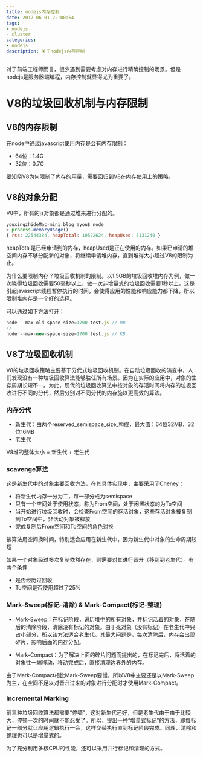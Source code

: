 ```yaml
---
title: nodejs内存控制
date: 2017-06-01 22:00:54
tags:
- nodejs
- cluster
categories:
- nodejs
description: 关于nodejs内存控制
---
```


对于前端工程师而言，很少遇到需要考虑对内存进行精确控制的场景。但是nodejs是服务器端编程，内存控制就显得尤为重要了。

# V8的垃圾回收机制与内存限制
## V8的内存限制
在node中通过javascript使用内存是会有内存限制：

* 64位：1.4G
* 32位：0.7G

要知晓V8为何限制了内存的用量，需要回归到V8在内存使用上的策略。

## V8的对象分配
V8中，所有的js对象都是通过堆来进行分配的。

```javascript
youxingzhideMac-mini:blog ayou$ node
> process.memoryUsage()
{ rss: 22544384, heapTotal: 10522624, heapUsed: 5131240 }
```

heapTotal是已经申请到的内存，heapUsed是正在使用的内存。如果已申请的堆空间内存不够分配新的对象，将继续申请堆内存，直到堆得大小超过V8的限制为止。

为什么要限制内存？垃圾回收机制的限制。以1.5GB的垃圾回收堆内存为例，做一次晓得垃圾回收需要50毫秒以上，做一次非增量式的垃圾回收需要1秒以上。这是引起javascript线程暂停执行的时间，会使得应用的性能和响应能力都下降，所以限制堆内存是一个好的选择。

可以通过如下方法打开：

```javascript
node --max-old-space-size=1700 test.js // MB
//
node --max-new-space-size=1700 test.js // KB
```

## V8了垃圾回收机制
V8的垃圾回收策略主要基于分代式垃圾回收机制。在自动垃圾回收的演变中，人们发现没有一种垃圾回收算法能够胜任所有场景。因为在实际的应用中，对象的生存周期长短不一。为此，现代的垃圾回收算法中按对象的存活时间将内存的垃圾回收进行不同的分代，然后分别对不同分代的内存施以更高效的算法。

### 内存分代
* 新生代：由两个reserved_semispace_size_构成，最大值：64位32MB，32位16MB
* 老生代

V8堆的整体大小 = 新生代 + 老生代

### scavenge算法
这是新生代中的对象主要回收方法，在其具体实现中，主要采用了Cheney：

* 将新生代内存一分为二，每一部分成为semispace
* 只有一个空间处于使用状态，称为From空间，处于闲置状态的为To空间
* 当开始进行垃圾回收时，会检查From空间的存活对象，这些存活对象被复制到To空间中，非活动对象被释放
* 完成复制后From空间和To空间的角色对换

该算法用空间换时间，特别适合应用在新生代中，因为新生代中对象的生命周期较短

如果一个对象经过多次复制依然存在，则需要对其进行晋升（移到到老生代）。有两个条件

* 是否经历过回收
* To空间是否使用超过了25%

### Mark-Sweep(标记-清除) & Mark-Compact(标记-整理)
* Mark-Sweep：在标记阶段，遍历堆中的所有对象，并标记活着的对象，在随后的清除阶段，清除没有标记的对象。由于死对象（没有标记）在老生代中只占小部分，所以该方法适合老生代。其最大问题是，每次清除后，内存会出现碎片，影响后面的内存分配。

* Mark-Compact：为了解决上面的碎片问题而提出的，在标记完后，将活着的对象往一端移动，移动完成后，直接清理边界外的内存。

由于Mark-Compact相比Mark-Sweep要慢，所以V8中主要还是以Mark-Sweep为主，在空间不足以对晋升过来的对象进行分配时才使用Mark-Compact。

### Incremental Marking
前三种垃圾回收算法都需要“停顿”，这对新生代还好，但是老生代由于由于比较大，停顿一次的时间就不能忍受了。所以，提出一种“增量式标记”的方法，即每标记一部分就让应用逻辑执行一会，这样交替执行直到标记阶段完成。同理，清除和整理也可以是增量式的。

为了充分利用多核CPU的性能，还可以采用并行标记和清理的方式。









